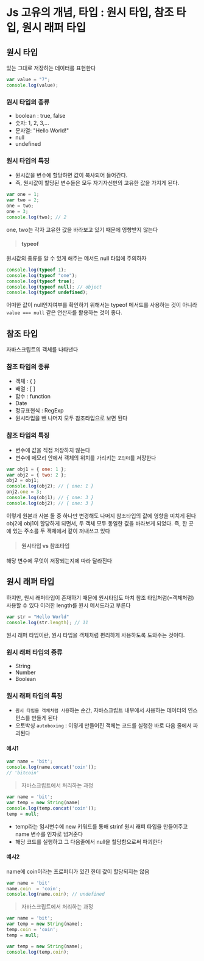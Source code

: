 # Js 고유의 개념, 타입 : 원시 타입, 참조 타입, 원시 래퍼 타입

## 원시 타입

있는 그대로 저장하는 데이터를 표현한다

```javascript
var value = "7";
console.log(value);
```

### 원시 타입의 종류

- boolean : true, false
- 숫자: 1, 2, 3,...
- 문자열: "Hello World!"
- null
- undefined

### 원시 타입의 특징

- 원시값을 변수에 할당하면 값이 복사되어 들어간다.
- 즉, 원시값이 할당된 변수들은 모두 자기자신만의 고유한 값을 가지게 된다.

```javascript
var one = 1;
var two = 2;
one = two;
one = 3;
console.log(two); // 2
```

one, two는 각자 고유한 값을 바라보고 있기 때문에 영향받지 않는다

> #### typeof

원시값의 종류를 알 수 있게 해주는 메서드
null 타입에 주의하자

```javascript
console.log(typeof 1);
console.log(typeof "one");
console.log(typeof true);
console.log(typeof null); // object
console.log(typeof undefined);
```

어떠한 값이 null인지여부를 확인하기 위해서는 typeof 메서드를 사용하는 것이 아니라
`value === null` 같은 연산자를 활용하는 것이 좋다.

## 참조 타입

자바스크립트의 객체를 나타낸다

### 참조 타입의 종류

- 객체 : { }
- 배열 : [ ]
- 함수 : function
- Date
- 정규표현식 : RegExp
- 원시타입을 뺀 나머지 모두 참조타입으로 보면 된다

### 참조 타입의 특징

- 변수에 값을 직접 저장하지 않는다
- 변수에 메모리 안에서 객체의 위치를 가리키는 `포인터`를 저장한다

```javascript
var obj1 = { one: 1 };
var obj2 = { two: 2 };
obj2 = obj1;
console.log(obj2); // { one: 1 }
onj2.one = 3;
console.log(obj1); // { one: 3 } 
console.log(obj2); // { one: 3 } 
```

이렇게 원본과 사본 둘 중 하나만 변경해도 나머지 참조타입의 값에 영향을 미치게 된다  
obj2에 obj1이 할당하게 되면서, 두 객체 모두 동일한 값을 바라보게 되었다.
즉, 한 곳에 있는 주소를 두 객체에서 같이 꺼내쓰고 있다

> #### 원시타입 vs 참조타입

해당 변수에 무엇이 저장되는지에 따라 달라진다

## 원시 래퍼 타입

하지만, 원시 래퍼타입이 존재하기 때문에 원시타입도 마치 참조 타입처럼(=객체처럼) 사용할 수 있다
이러한 length를 원시 메서드라고 부른다

```javascript
var str = "Hello World"
console.log(str.length); // 11
```

원시 래퍼 타입이란, 원시 타입을 객체처럼 편리하게 사용하도록 도와주는 것이다.

### 원시 래퍼 타입의 종류

- String
- Number
- Boolean

### 원시 래퍼 타입의 특징

- `원시 타입을 객체처럼 사용`하는 순간, 자바스크립트 내부에서 사용하는 데이터의 인스턴스를 만들게 된다
- 오토박싱 `autoboxing` : 이렇게 만들어진 객체는 코드를 실행한 바로 다음 줄에서 파괴된다

#### 예시1

```javascript
var name = 'bit';
console.log(name.concat('coin'));
// 'bitcoin'
```

> 자바스크립트에서 처리하는 과정

```javascript
var name = 'bit';
var temp = new String(name)
console.log(temp.concat('coin'));
temp = null;
```

- temp라는 임시변수에 new 키워드를 통해 strinf 원시 래퍼 타입을 만들어주고 name 변수를 인자로 넘겨준다
- 해당 코드를 실행하고 그 다음줄에서 null을 할당함으로써 파괴한다

#### 예시2

name에 coin이라는 프로퍼티가 있긴 한데 값이 할당되지는 않음

```javascript
var name = 'bit'
name.coin  = 'coin';
console.log(name.coin); // undefined
```

> 자바스크립트에서 처리하는 과정

```javascript
var name = 'bit';
var temp = new String(name);
temp.coin = 'coin';
temp = null;

var temp = new String(name);
console.log(temp.coin);
```

